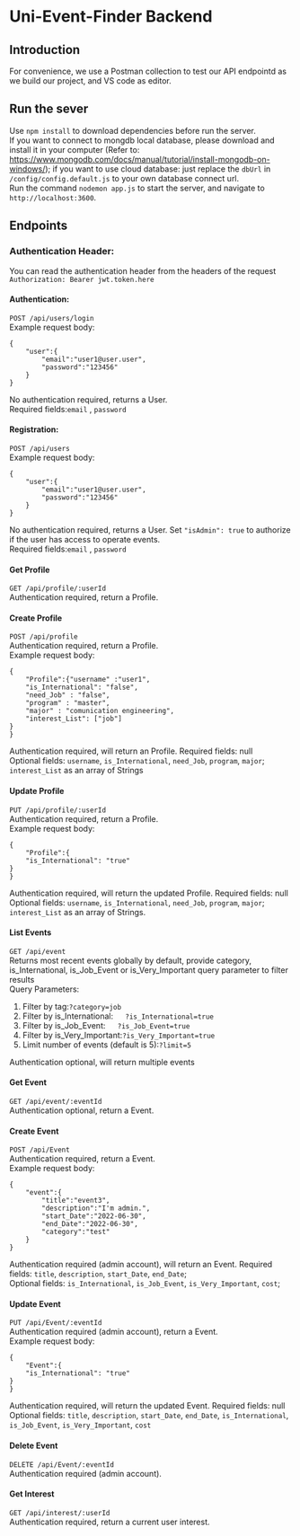 # Uni-Event-Finder Backend
## Introduction 
For convenience, we use a Postman collection to test our API endpointd as we build our project, and VS code as editor. 



## Run the sever    
Use `npm install` to download dependencies before run the server.  
If you want to connect to mongdb local database, please download and install it in your computer (Refer to: https://www.mongodb.com/docs/manual/tutorial/install-mongodb-on-windows/); if you want to use cloud database: just replace the `dbUrl` in `/config/config.default.js` to your own database connect url.  
Run the command `nodemon app.js` to start the server, and navigate to `http://localhost:3600`.  



## Endpoints  
### Authentication Header:  
You can read the authentication header from the headers of the request  `Authorization: Bearer jwt.token.here`  



#### Authentication:  
`POST /api/users/login`  
Example request body:  
```dotnetcli
{
    "user":{
        "email":"user1@user.user",
        "password":"123456"
    }
}
```
No authentication required, returns a User.   
Required fields:`email` , `password`  



#### Registration:   
`POST /api/users`  
Example request body:  
```dotnetcli
{
    "user":{
        "email":"user1@user.user",
        "password":"123456"
    }
}
```
No authentication required, returns a User.
Set `"isAdmin": true` to authorize if the user has access to operate events.  
Required fields:`email` , `password`   



#### Get Profile  
`GET /api/profile/:userId`  
Authentication required, return a Profile.  



#### Create Profile  
`POST /api/profile`  
Authentication required, return a Profile.   
Example request body:  
```dotnetcli
{
    "Profile":{"username" :"user1", 
    "is_International": "false",
    "need_Job" : "false",
    "program" : "master",
    "major" : "comunication engineering",
    "interest_List": ["job"]
}
}
```
Authentication required, will return an Profile.
Required fields: null  
Optional fields: `username`, `is_International`, `need_Job`, `program`, `major`; `interest_List` as an array of Strings 



#### Update Profile  
`PUT /api/profile/:userId`  
Authentication required, return a Profile.   
Example request body:  
```dotnetcli
{
    "Profile":{
    "is_International": "true"
}
}
```
Authentication required, will return the updated Profile.
Required fields: null  
Optional fields: `username`, `is_International`, `need_Job`, `program`, `major`; `interest_List` as an array of Strings.  


#### List Events
`GET /api/event`  
Returns most recent events globally by default, provide category, is_International, is_Job_Event or is_Very_Important query parameter to filter results  
Query Parameters:  
1. Filter by tag:`?category=job`  
2. Filter by is_International:`  
?is_International=true`  
3. Filter by is_Job_Event:`  
?is_Job_Event=true`  
4. Filter by is_Very_Important:`?is_Very_Important=true`  
5.  Limit number of events (default is 5):`?limit=5`  
   
Authentication optional, will return multiple events



#### Get Event  
`GET /api/event/:eventId`  
Authentication optional, return a Event.  



#### Create Event  
`POST /api/Event`  
Authentication required, return a Event.   
Example request body:  
```dotnetcli
{
    "event":{
        "title":"event3",
        "description":"I'm admin.",
        "start_Date":"2022-06-30",
        "end_Date":"2022-06-30",
        "category":"test"
    }
}
```
Authentication required (admin account), will return an Event.
Required fields: `title`, `description`, `start_Date`, `end_Date`;     
Optional fields: `is_International`, `is_Job_Event`, `is_Very_Important`,  `cost`;  



#### Update Event  
`PUT /api/Event/:eventId`  
Authentication required (admin account), return a Event.   
Example request body:  
```dotnetcli
{
    "Event":{
    "is_International": "true"
}
}
```
Authentication required, will return the updated Event.
Required fields: null  
Optional fields:  `title`, `description`, `start_Date`, `end_Date`,  `is_International`, `is_Job_Event`, `is_Very_Important`,  `cost`  



#### Delete Event  
`DELETE /api/Event/:eventId`  
Authentication required (admin account).  




#### Get Interest  
`GET /api/interest/:userId`  
Authentication required, return a current user interest.  